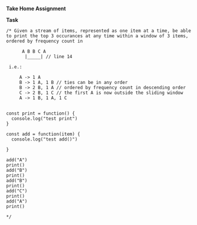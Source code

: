 **Take Home Assignment**

**Task**

    /* Given a stream of items, represented as one item at a time, be able to print the top 3 occurances at any time within a window of 3 items, ordered by frequency count in 
    
          A B B C A
           |_____| // line 14     
    
     i.e.:
        
         A -> 1 A
         B -> 1 A, 1 B // ties can be in any order
         B -> 2 B, 1 A // ordered by frequency count in descending order
         C -> 2 B, 1 C // the first A is now outside the sliding window
         A -> 1 B, 1 A, 1 C
    
    
    const print = function() {
      console.log("test print")
    }
    
    const add = function(item) {
      console.log("test add()")  
    
    }
    
    add("A")
    print()
    add("B")
    print()
    add("B")
    print()
    add("C")
    print()
    add("A")
    print()
    
    */